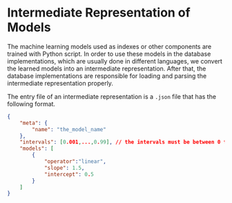 <!--
 Copyright (c) 2021 Xiaozhe Yao et al.
 
 This software is released under the MIT License.
 https://opensource.org/licenses/MIT
-->

# Intermediate Representation of Models

The machine learning models used as indexes or other components are trained with Python script. In order to use these models in the database implementations, which are usually done in different languages, we convert the learned models into an intermediate representation. After that, the database implementations are responsible for loading and parsing the intermediate representation properly.

The entry file of an intermediate representation is a ```.json``` file that has the following format.

``` json
{
    "meta": {
        "name": "the_model_name"
    },
    "intervals": [0.001,...,0.99], // the intervals must be between 0 to 1.
    "models": [
        {
            "operator":"linear",
            "slope": 1.5,
            "intercept": 0.5
        }
    ]
}
```